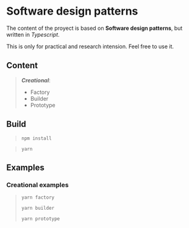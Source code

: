 # Software design patterns

The content of the proyect is based on **Software design patterns**, but written in _Typescript_.

This is only for practical and research intension. Feel free to use it.

## Content

> **_Creational_**:
>
> -   Factory
> -   Builder
> -   Prototype

## Build

> <code>npm install</code>

> <code>yarn</code>

## Examples

### Creational examples

> <code>yarn factory</code>
>
> <code>yarn builder</code>
>
> <code>yarn prototype</code>
